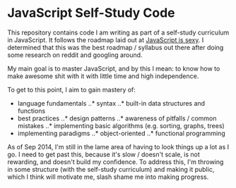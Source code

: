 JavaScript Self-Study Code
==================

This repository contains code I am writing as part of a self-study curriculum in JavaScript. It follows the roadmap laid out at [JavaScript is sexy](http://javascriptissexy.com/how-to-learn-javascript-properly/). I determined that this was the best roadmap / syllabus out there after doing some research on reddit and googling around.

My main goal is to master JavaScript, and by this I mean: to know how to make awesome shit with it with little time and high independence.

To get to this point, I aim to gain mastery of:
* language fundamentals
..* syntax
..* built-in data structures and functions
* best practices
..* design patterns
..* awareness of pitfalls / common mistakes
..* implementing basic algorithms (e.g. sorting, graphs, trees) 
* implementing paradigms
..* object-oriented
..* functional programming 

As of Sep 2014, I'm still in the lame area of having to look things up a lot as I go. I need to get past this, because it's slow / doesn't scale, is not rewarding, and doesn't build my confidence. To address this, I'm throwing in some structure (with the self-study curriculum) and making it public, which I think will motivate me, slash shame me into making progress. 